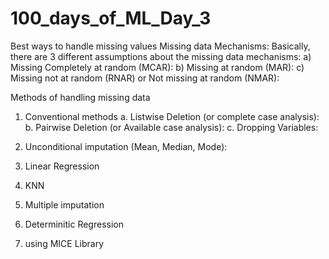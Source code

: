 # 100_days_of_ML_Day_3
Best ways to handle missing values
Missing data Mechanisms:
Basically, there are 3 different assumptions about the missing data mechanisms:
a)	Missing Completely at random (MCAR): 
b)	Missing at random (MAR): 
c)	Missing not at random (RNAR) or Not missing at random (NMAR):

Methods of handling missing data
1)	Conventional methods
a.	Listwise Deletion (or complete case analysis): 
b.	Pairwise Deletion (or Available case analysis): 
c.	Dropping Variables:

2)	Unconditional imputation (Mean, Median, Mode):
3) Linear Regression
4) KNN
5) Multiple imputation
6) Determinitic Regression
7) using MICE Library
